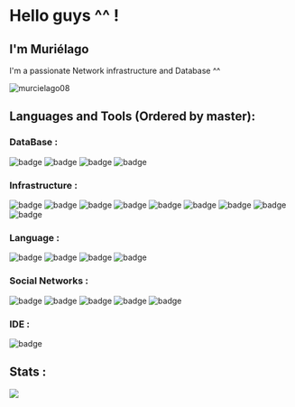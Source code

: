 # Hello guys ^^ !

## I'm Muriélago

I'm a passionate Network infrastructure and Database ^^

<p align="left"> <img src="https://komarev.com/ghpvc/?username=murcielago08&label=Profile%20views&color=0e75b6&style=flat" alt="murcielago08" /> </p>

## Languages and Tools (Ordered by master):

### DataBase :

![badge](https://img.shields.io/badge/Sqlite-003B57?style=for-the-badge&logo=sqlite&logoColor=white)
![badge](https://img.shields.io/badge/MySQL-005C84?style=for-the-badge&logo=mysql&logoColor=white)
![badge](https://img.shields.io/badge/dbeaver-382923?style=for-the-badge&logo=dbeaver&logoColor=white)
![badge](https://img.shields.io/badge/MariaDB-003545?style=for-the-badge&logo=mariadb&logoColor=white)

### Infrastructure :

![badge](https://img.shields.io/badge/Debian-A81D33?style=for-the-badge&logo=debian&logoColor=white)
![badge](https://img.shields.io/badge/Linux-FCC624?style=for-the-badge&logo=linux&logoColor=black)
![badge](https://img.shields.io/badge/Red%20Hat-EE0000?style=for-the-badge&logo=redhat&logoColor=white)
![badge](https://img.shields.io/badge/VirtualBox-21416b?style=for-the-badge&logo=VirtualBox&logoColor=white)
![badge](https://img.shields.io/badge/Vagrant-1868F2?style=for-the-badge&logo=Vagrant&logoColor=white)
![badge](https://img.shields.io/badge/Ansible-000000?style=for-the-badge&logo=ansible&logoColor=white)
![badge](https://img.shields.io/badge/Nginx-009639?style=for-the-badge&logo=nginx&logoColor=white)
![badge](https://img.shields.io/badge/Docker-2CA5E0?style=for-the-badge&logo=docker&logoColor=white)
![badge](https://img.shields.io/badge/VMware-231f20?style=for-the-badge&logo=VMware&logoColor=white)

### Language :

![badge](https://img.shields.io/badge/Python-FFD43B?style=for-the-badge&logo=python&logoColor=blue)
![badge](https://img.shields.io/badge/Go-00ADD8?style=for-the-badge&logo=go&logoColor=white)
![badge](https://img.shields.io/badge/Shell_Script-121011?style=for-the-badge&logo=gnu-bash&logoColor=white)
![badge](https://img.shields.io/badge/Markdown-000000?style=for-the-badge&logo=markdown&logoColor=white)

### Social Networks :

![badge](https://img.shields.io/badge/Discord-5865F2?style=for-the-badge&logo=discord&logoColor=white)
![badge](https://img.shields.io/badge/X-000000?style=for-the-badge&logo=x&logoColor=white)
![badge](https://img.shields.io/badge/GitHub-100000?style=for-the-badge&logo=github&logoColor=white)
![badge](https://img.shields.io/badge/Trello-0052CC?style=for-the-badge&logo=trello&logoColor=white)
![badge](https://img.shields.io/badge/LinkedIn-0077B5?style=for-the-badge&logo=linkedin&logoColor=white)

### IDE :

![badge](https://img.shields.io/badge/VSCode-0078D4?style=for-the-badge&logo=visual%20studio%20code&logoColor=white)



## Stats :
![](https://github-readme-stats.vercel.app/api/top-langs/?username=murcielago08&theme=vue-dark&hide_border=true&include_all_commits=true&count_private=true&layout=donut)